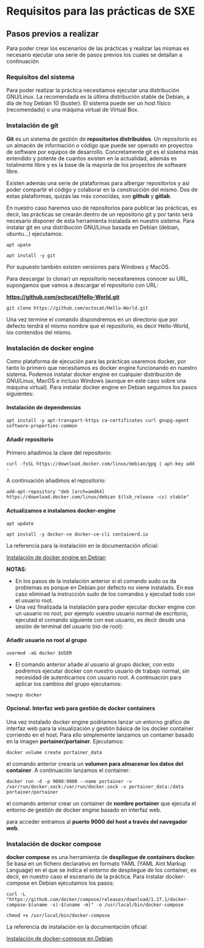 # Requisitos para las prácticas de SXE

## Pasos previos a realizar

Para poder crear los escenarios de las prácticas y realizar las mismas es necesario ejecutar una serie de pasos previos los cuales se detallan a continuación

### Requisitos del sistema

Para poder realizar la práctica necesitamos ejecutar una distribución GNU/Linux. La recomendada es la última distribución stable de Debian, a día de hoy Debian 10 (buster). El sistema puede ser un host físico (recomendado) o una máquina virtual de Virtual Box.

### Instalación de git

**Git** es un sistema de gestión de **repositorios distribuídos**. Un repositorio es un almacén de información o código que puede ser operado en proyectos de software por equipos de desarrollo. Concretamente git es el sistema más extendido y potente de cuantos existen en la actualidad, además es totalmente libre y es la base de la mayoría de los proyectos de software libre.

Existen además una serie de plataformas para albergar repositorios y así poder compartir el código y colaborar en la construcción del mismo. Dos de estas plataformas, quizás las más conocidas, son **github** y **gitlab**.

En nuestro caso haremos uso de repositorios para publicar las prácticas, es decir, las prácticas se crearán dentro de un repositorio git y por tanto será necesario disponer de esta herramienta instalada en nuestro sistema. Para instalar git en una distribución GNU/Linux basada en Debian (debian, ubuntu...) ejecutamos:

`apt upate`

`apt install -y git`

Por supuesto también existen versiones para Windows y MacOS.

Para descargar (o clonar) un repositorio necesitaremos conocer su URL, supongamos que vamos a descargar el repositorio con URL:

**https://github.com/octocat/Hello-World.git**

`git clone https://github.com/octocat/Hello-World.git`

Una vez termine el comando dispondremos en un directorio que por defecto tendrá el mismo nombre que el repositorio, es decir Hello-World, los contenidos del mismo.

### Instalación de docker engine

Como plataforma de ejecución para las prácticas usaremos docker, por tanto lo primero que necesitamos es docker engine funcionando en nuestro sistema. Podemos instalar docker engine en cualquier distribución de GNU/Linux, MacOS e incluso Windows (aunque en este caso sobre una máquina virtual). Para instalar docker engine en Debian seguimos los pasos siguientes:

#### Instalación de dependencias

`apt install -y apt-transport-https ca-certificates curl gnupg-agent software-properties-common`

#### Añadir repositorio

Primero añadimos la clave del repositorio:

`curl -fsSL https://download.docker.com/linux/debian/gpg | apt-key add -`

A continuación añadimos el repositorio:

`add-apt-repository "deb [arch=amd64] https://download.docker.com/linux/debian $(lsb_release -cs) stable"`

#### Actualizamos e instalamos docker-engine

`apt update`

`apt install -y docker-ce docker-ce-cli containerd.io`

La referencia para la instalación en la documentación oficial:

[Instalación de docker engine en Debian](https://docs.docker.com/engine/install/debian/#install-using-the-repository)

**NOTAS**:
*  En los pasos de la instalación anterior si el comando sudo os da problemas es porque en Debian por defecto no viene instalado. En ese caso eliminad la instrucción sudo de los comandos y ejecutad todo con el usuario root.
*  Una vez finalizada la instalación para poder ejecutar docker engine con un usuario no root, por ejemplo vuestro usuario normal de escritorio, ejecutad el comando siguiente con ese usuario, es decir desde una sesión de terminal del usuario (no de root):

#### Añadir usuario no root al grupo

`usermod -aG docker $USER `

* El comando anterior añade al usuario al grupo docker, con esto podremos ejecutar docker con nuestro usuario de trabajo normal, sin necesidad de autenticarnos con usuario root. A continuación para aplicar los cambios del grupo ejecutamos:

`newgrp docker`

#### Opcional. Interfaz web para gestión de docker containers

Una vez instalado docker engine podríamos lanzar un entorno gráfico de interfaz web para la visualización y gestión básica de los docker container corriendo en el host. Para ello simplemente lanzamos un container basado en la imagen **portainer/portainer**. Ejecutamos:

`docker volume create portainer_data`

el comando anterior crearía un **volumen para almacenar los datos del container**. A continuación lanzamos el container:

`docker run -d -p 9000:9000 --name portainer -v /var/run/docker.sock:/var/run/docker.sock -v portainer_data:/data portainer/portainer`

el comando anterior crear un container de **nombre portainer** que ejecuta el entorno de gestión de docker engine basado en interfaz web.

para acceder entramos al **puerto 9000 del host a través del navegador web**.

### Instalación de docker compose

**docker compose** es una herramienta de **despliegue de containers docker**. Se basa en un fichero declarativo en formato YAML (YAML Aint Markup Language) en el que se indica el entorno de despliegue de los container, es decir, en nuestro caso el escenario de la práctica.
Para instalar docker-compose en Debian ejecutamos los pasos:

`curl -L "https://github.com/docker/compose/releases/download/1.27.1/docker-compose-$(uname -s)-$(uname -m)" -o /usr/local/bin/docker-compose`

`chmod +x /usr/local/bin/docker-compose`

La referencia de instalación en la documentación oficial:

[Instalación de docker-compose en Debian](https://docs.docker.com/compose/install/#install-compose-on-linux-systems)

